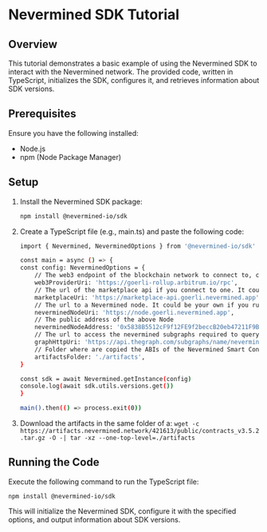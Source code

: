 # Nevermined SDK Tutorial

## Overview

This tutorial demonstrates a basic example of using the Nevermined SDK to interact with the Nevermined network. The provided code, written in TypeScript, initializes the SDK, configures it, and retrieves information about SDK versions.

## Prerequisites

Ensure you have the following installed:

- Node.js
- npm (Node Package Manager)

## Setup

1. Install the Nevermined SDK package:

   ```bash
   npm install @nevermined-io/sdk

2. Create a TypeScript file (e.g., main.ts) and paste the following code:
    ```bash
    import { Nevermined, NeverminedOptions } from '@nevermined-io/sdk'

    const main = async () => {
    const config: NeverminedOptions = {
        // The web3 endpoint of the blockchain network to connect to, could be an Infura endpoint, Quicknode, or any other web3 provider
        web3ProviderUri: 'https://goerli-rollup.arbitrum.io/rpc',
        // The url of the marketplace api if you connect to one. It could be your own service if you run a Marketplace API
        marketplaceUri: 'https://marketplace-api.goerli.nevermined.app',
        // The url to a Nevermined node. It could be your own if you run a Nevermined Node
        neverminedNodeUri: 'https://node.goerli.nevermined.app',
        // The public address of the above Node
        neverminedNodeAddress: '0x5838B5512cF9f12FE9f2beccB20eb47211F9B0bc',
        // The url to access the nevermined subgraphs required to query for on-chain events
        graphHttpUri: 'https://api.thegraph.com/subgraphs/name/nevermined-io/public',
        // Folder where are copied the ABIs of the Nevermined Smart Contracts
        artifactsFolder: './artifacts',
    }

    const sdk = await Nevermined.getInstance(config)
    console.log(await sdk.utils.versions.get())
    }

    main().then(() => process.exit(0))
    ```

3. Download the artifacts in the same folder of a:
    ```wget -c https://artifacts.nevermined.network/421613/public/contracts_v3.5.2.tar.gz -O -| tar -xz --one-top-level=./artifacts```
    
## Running the Code
Execute the following command to run the TypeScript file:

    npm install @nevermined-io/sdk


This will initialize the Nevermined SDK, configure it with the specified options, and output information about SDK versions.

